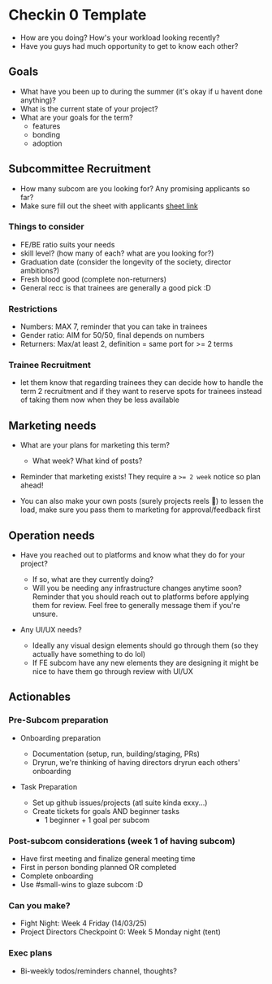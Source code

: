 # Checkin 0 Template
- How are you doing? How's your workload looking recently?
- Have you guys had much opportunity to get to know each other?

## Goals
- What have you been up to during the summer (it's okay if u havent done anything)?
- What is the current state of your project?
- What are your goals for the term?
    - features
    - bonding
    - adoption

## Subcommittee Recruitment
- How many subcom are you looking for? Any promising applicants so far?
- Make sure fill out the sheet with applicants [sheet link](https://docs.google.com/spreadsheets/d/1bwmyLoDb8Qok0LzvK_xp-UNZGUXqH2X20VCHdpcOjHg/edit?gid=1816935706#gid=1816935706)


### Things to consider
- FE/BE ratio suits your needs
- skill level? (how many of each? what are you looking for?)
- Graduation date (consider the longevity of the society, director ambitions?)
- Fresh blood good (complete non-returners)
- General recc is that trainees are generally a good pick :D

### Restrictions
- Numbers: MAX 7, reminder that you can take in trainees
- Gender ratio: AIM for 50/50, final depends on numbers
- Returners: Max/at least 2, definition = same port for >= 2 terms

### Trainee Recruitment
- let them know that regarding trainees they can decide how to handle the term 2 recruitment and if they want to reserve spots for trainees instead of taking them now when they be less available


## Marketing needs
- What are your plans for marketing this term?
    - What week? What kind of posts?

- Reminder that marketing exists! They require a `>= 2 week` notice so plan ahead!
- You can also make your own posts (surely projects reels :eyes:) to lessen the load, make sure you pass them to marketing for approval/feedback first

## Operation needs
- Have you reached out to platforms and know what they do for your project? 
    - If so, what are they currently doing?
    - Will you be needing any infrastructure changes anytime soon? Reminder that you should reach out to platforms before applying them for review. Feel free to generally message them if you're unsure.

- Any UI/UX needs? 
    - Ideally any visual design elements should go through them (so they actually have something to do lol)
    - If FE subcom have any new elements they are designing it might be nice to have them go through review with UI/UX

## Actionables
### Pre-Subcom preparation
- Onboarding preparation
    - Documentation (setup, run, building/staging, PRs)
    - Dryrun, we're thinking of having directors dryrun each others' onboarding

- Task Preparation
    - Set up github issues/projects (atl suite kinda exxy...)
    - Create tickets for goals AND beginner tasks
        - 1 beginner + 1 goal per subcom

### Post-subcom considerations (week 1 of having subcom)
- Have first meeting and finalize general meeting time
- First in person bonding planned OR completed
- Complete onboarding
- Use #small-wins to glaze subcom :D

### Can you make?
- Fight Night: Week 4 Friday (14/03/25)
- Project Directors Checkpoint 0: Week 5 Monday night (tent)

### Exec plans
- Bi-weekly todos/reminders channel, thoughts?